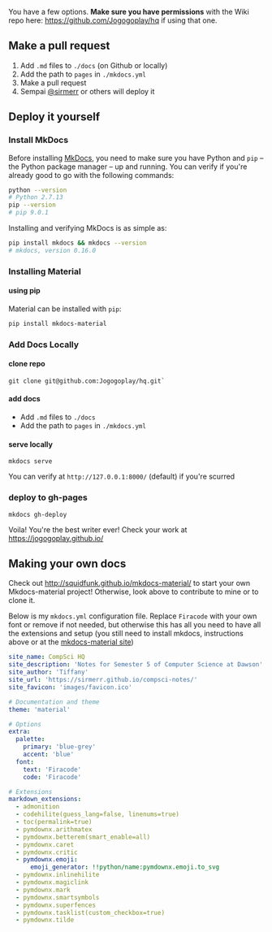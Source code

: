 You have a few options. **Make sure you have permissions** with the Wiki repo here: https://github.com/Jogogoplay/hq if using that one.

## Make a pull request
1. Add `.md` files to `./docs` (on Github or locally)
2. Add the path to `pages` in `./mkdocs.yml`
3. Make a pull request
4. Sempai [@sirmerr](https://github.com/sirMerr) or others will deploy it

## Deploy it yourself

### Install MkDocs
Before installing [MkDocs][2], you need to make sure you have Python and `pip`
– the Python package manager – up and running. You can verify if you're already
good to go with the following commands:

``` sh
python --version
# Python 2.7.13
pip --version
# pip 9.0.1
```

Installing and verifying MkDocs is as simple as:

``` sh
pip install mkdocs && mkdocs --version
# mkdocs, version 0.16.0
```

### Installing Material

#### using pip

Material can be installed with `pip`:

``` sh
pip install mkdocs-material
```

### Add Docs Locally
#### clone repo
```
git clone git@github.com:Jogogoplay/hq.git`
```
#### add docs
* Add `.md` files to `./docs`    
* Add the path to `pages` in `./mkdocs.yml`

#### serve locally
```
mkdocs serve
```
You can verify at `http://127.0.0.1:8000/` (default) if you're scurred

### deploy to gh-pages

```
mkdocs gh-deploy
```
Voila! You're the best writer ever! Check your work at https://jogogoplay.github.io/

[2]: http://www.mkdocs.org

## Making your own docs
Check out http://squidfunk.github.io/mkdocs-material/ to start your own Mkdocs-material project! Otherwise, look above to contribute to mine or to clone it.

Below is my `mkdocs.yml` configuration file. Replace `Firacode` with your own font or remove if not needed, but otherwise this has all you need to have all the extensions and setup (you still need to install mkdocs, instructions above or at the [mkdocs-material site](http://squidfunk.github.io/mkdocs-material/))

```yml
site_name: CompSci HQ
site_description: 'Notes for Semester 5 of Computer Science at Dawson'
site_author: 'Tiffany'
site_url: 'https://sirmerr.github.io/compsci-notes/'
site_favicon: 'images/favicon.ico'

# Documentation and theme
theme: 'material'

# Options
extra:
  palette:
    primary: 'blue-grey'
    accent: 'blue'
  font:
    text: 'Firacode'
    code: 'Firacode'

# Extensions
markdown_extensions:
  - admonition
  - codehilite(guess_lang=false, linenums=true)
  - toc(permalink=true)
  - pymdownx.arithmatex
  - pymdownx.betterem(smart_enable=all)
  - pymdownx.caret
  - pymdownx.critic
  - pymdownx.emoji:
      emoji_generator: !!python/name:pymdownx.emoji.to_svg
  - pymdownx.inlinehilite
  - pymdownx.magiclink
  - pymdownx.mark
  - pymdownx.smartsymbols
  - pymdownx.superfences
  - pymdownx.tasklist(custom_checkbox=true)
  - pymdownx.tilde
```

